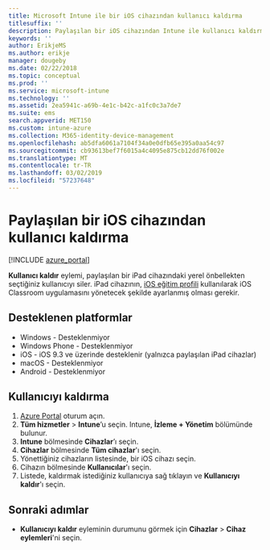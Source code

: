 ```yaml
---
title: Microsoft Intune ile bir iOS cihazından kullanıcı kaldırma
titlesuffix: ''
description: Paylaşılan bir iOS cihazından Intune ile kullanıcı kaldırmayı öğrenin.
keywords: ''
author: ErikjeMS
ms.author: erikje
manager: dougeby
ms.date: 02/22/2018
ms.topic: conceptual
ms.prod: ''
ms.service: microsoft-intune
ms.technology: ''
ms.assetid: 2ea5941c-a69b-4e1c-b42c-a1fc0c3a7de7
ms.suite: ems
search.appverid: MET150
ms.custom: intune-azure
ms.collection: M365-identity-device-management
ms.openlocfilehash: ab5dfa6061a7104f34a0e0dfb65e395a0aa54c97
ms.sourcegitcommit: cb93613bef7f6015a4c4095e875cb12dd76f002e
ms.translationtype: MT
ms.contentlocale: tr-TR
ms.lasthandoff: 03/02/2019
ms.locfileid: "57237648"
---
```

# <a name="remove-a-user-from-a-shared-ios-device"></a>Paylaşılan bir iOS cihazından kullanıcı kaldırma


[!INCLUDE [azure_portal](./includes/azure_portal.md)]

**Kullanıcı kaldır** eylemi, paylaşılan bir iPad cihazındaki yerel önbellekten seçtiğiniz kullanıcıyı siler. iPad cihazının, [iOS eğitim profili](education-settings-configure-ios.md) kullanılarak iOS Classroom uygulamasını yönetecek şekilde ayarlanmış olması gerekir. 

## <a name="supported-platforms"></a>Desteklenen platformlar

- Windows - Desteklenmiyor
- Windows Phone - Desteklenmiyor
- iOS - iOS 9.3 ve üzerinde desteklenir (yalnızca paylaşılan iPad cihazlar)
- macOS - Desteklenmiyor
- Android - Desteklenmiyor

## <a name="remove-a-user"></a>Kullanıcıyı kaldırma

1. [Azure Portal](https://portal.azure.com) oturum açın.
2. **Tüm hizmetler** > **Intune**’u seçin. Intune, **İzleme + Yönetim** bölümünde bulunur.
3. **Intune** bölmesinde **Cihazlar**’ı seçin.
4. **Cihazlar** bölmesinde **Tüm cihazlar**'ı seçin.
5. Yönettiğiniz cihazların listesinde, bir iOS cihazı seçin.
6. Cihazın bölmesinde **Kullanıcılar**'ı seçin.
7. Listede, kaldırmak istediğiniz kullanıcıya sağ tıklayın ve **Kullanıcıyı kaldır**'ı seçin.

## <a name="next-steps"></a>Sonraki adımlar

- **Kullanıcıyı kaldır** eyleminin durumunu görmek için **Cihazlar** > **Cihaz eylemleri**'ni seçin.
